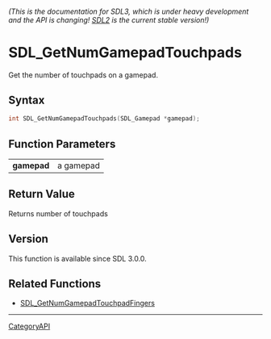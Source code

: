 ###### (This is the documentation for SDL3, which is under heavy development and the API is changing! [SDL2](https://wiki.libsdl.org/SDL2/) is the current stable version!)
# SDL_GetNumGamepadTouchpads

Get the number of touchpads on a gamepad.

## Syntax

```c
int SDL_GetNumGamepadTouchpads(SDL_Gamepad *gamepad);

```

## Function Parameters

|                 |           |
| --------------- | --------- |
| **gamepad**     | a gamepad |

## Return Value

Returns number of touchpads

## Version

This function is available since SDL 3.0.0.

## Related Functions

* [SDL_GetNumGamepadTouchpadFingers](SDL_GetNumGamepadTouchpadFingers)

----
[CategoryAPI](CategoryAPI)

